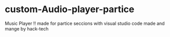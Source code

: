 # custom-Audio-player-partice
Music Player !! made for partice seccions with visual studio code made and mange by hack-tech
